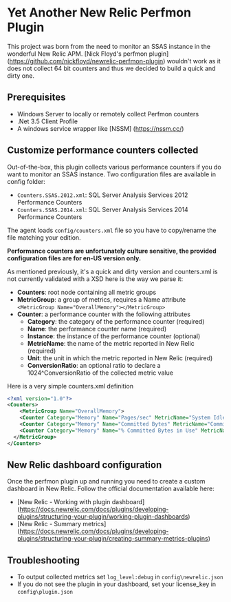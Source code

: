 # Yet Another New Relic Perfmon Plugin

This project was born from the need to monitor an SSAS instance in the wonderful New Relic APM. [Nick Floyd's perfmon plugin] (https://github.com/nickfloyd/newrelic-perfmon-plugin) wouldn't work as it does not collect 64 bit counters and thus we decided to build a quick and dirty one.

## Prerequisites
+ Windows Server to locally or remotely collect Perfmon counters
+ .Net 3.5 Client Profile
+ A windows service wrapper like [NSSM] (https://nssm.cc/)

## Customize performance counters collected
Out-of-the-box, this plugin collects various performance counters if you do want to monitor an SSAS instance. Two configuration files are available in config folder:
+ `Counters.SSAS.2012.xml`: SQL Server Analysis Services 2012 Performance Counters 
+ `Counters.SSAS.2014.xml`: SQL Server Analysis Services 2014 Performance Counters  

The agent loads `config/counters.xml` file so you have to copy/rename the file matching your edition.

**Performance counters are unfortunately culture sensitive, the provided configuration files are for en-US version only.**

As mentioned previously, it's a quick and dirty version and counters.xml is not currently validated with a XSD here is the way we parse it:
+ **Counters**: root node containing all metric groups
+ **MetricGroup**: a group of metrics, requires a Name attribute `<MetricGroup Name="OverallMemory"></MetricGroup>`
+ **Counter**: a performance counter with the following attributes
    + **Category**: the category of the performance counter (required)
    + **Name**: the performance counter name (required)
    + **Instance**: the instance of the performance counter (optional)
    + **MetricName**: the name of the metric reported in New Relic (required)
    + **Unit**: the unit in which the metric reported in New Relic (required)
    + **ConversionRatio**: an optional ratio to declare a 1024^ConversionRatio of the collected metric value

Here is a very simple counters.xml definition  
```xml
<?xml version="1.0"?>
<Counters>
    <MetricGroup Name="OverallMemory">
    <Counter Category="Memory" Name="Pages/sec" MetricName="System Idle" Unit="pages/s" />
    <Counter Category="Memory" Name="Committed Bytes" MetricName="Committed VRAM" Unit="Gigabytes" ConversionRatio="3" />
    <Counter Category="Memory" Name="% Committed Bytes in Use" MetricName="Committed VRAM usage" Unit="%" />
  </MetricGroup>
</Counters>
```

## New Relic dashboard configuration
Once the perfmon plugin up and running you need to create a custom dashboard in New Relic. Follow the official documentation available here:
+ [New Relic - Working with plugin dashboard] (https://docs.newrelic.com/docs/plugins/developing-plugins/structuring-your-plugin/working-plugin-dashboards) 
+ [New Relic - Summary metrics] (https://docs.newrelic.com/docs/plugins/developing-plugins/structuring-your-plugin/creating-summary-metrics-plugins)

## Troubleshooting
+ To output collected metrics set `log_level:debug` in `config\newrelic.json`
+ If you do not see the plugin in your dashboard, set your license_key in `config\plugin.json`
